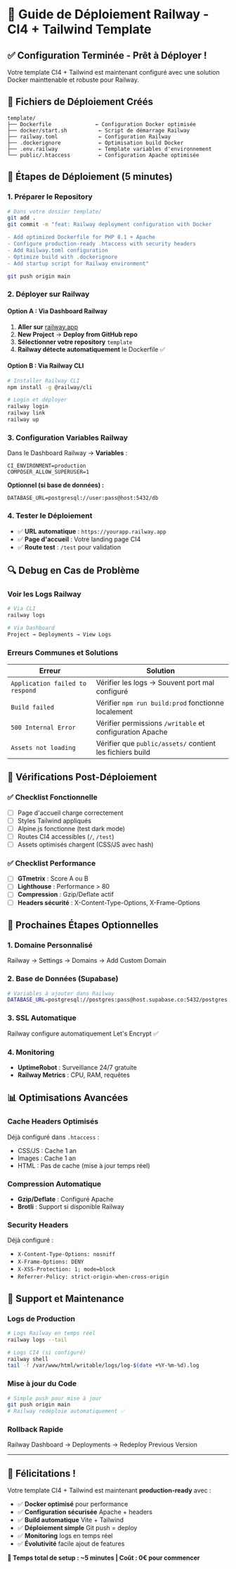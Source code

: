 # 🚀 Guide de Déploiement Railway - CI4 + Tailwind Template

## ✅ Configuration Terminée - Prêt à Déployer !

Votre template CI4 + Tailwind est maintenant configuré avec une solution Docker mainttenable et robuste pour Railway.

## 📁 Fichiers de Déploiement Créés

```
template/
├── Dockerfile              ← Configuration Docker optimisée
├── docker/start.sh          ← Script de démarrage Railway
├── railway.toml             ← Configuration Railway
├── .dockerignore            ← Optimisation build Docker
├── .env.railway             ← Template variables d'environnement
└── public/.htaccess         ← Configuration Apache optimisée
```

## 🔧 **Étapes de Déploiement (5 minutes)**

### **1. Préparer le Repository**
```bash
# Dans votre dossier template/
git add .
git commit -m "feat: Railway deployment configuration with Docker

- Add optimized Dockerfile for PHP 8.1 + Apache
- Configure production-ready .htaccess with security headers
- Add Railway.toml configuration
- Optimize build with .dockerignore
- Add startup script for Railway environment"

git push origin main
```

### **2. Déployer sur Railway**

#### **Option A : Via Dashboard Railway**
1. **Aller sur** [railway.app](https://railway.app)
2. **New Project** → **Deploy from GitHub repo**
3. **Sélectionner votre repository** `template`
4. **Railway détecte automatiquement** le Dockerfile ✅

#### **Option B : Via Railway CLI**
```bash
# Installer Railway CLI
npm install -g @railway/cli

# Login et déployer
railway login
railway link
railway up
```

### **3. Configuration Variables Railway**

Dans le Dashboard Railway → **Variables** :
```env
CI_ENVIRONMENT=production
COMPOSER_ALLOW_SUPERUSER=1
```

**Optionnel (si base de données) :**
```env
DATABASE_URL=postgresql://user:pass@host:5432/db
```

### **4. Tester le Déploiement**
- ✅ **URL automatique** : `https://yourapp.railway.app`
- ✅ **Page d'accueil** : Votre landing page CI4
- ✅ **Route test** : `/test` pour validation

## 🔍 **Debug en Cas de Problème**

### **Voir les Logs Railway**
```bash
# Via CLI
railway logs

# Via Dashboard
Project → Deployments → View Logs
```

### **Erreurs Communes et Solutions**

| Erreur | Solution |
|--------|----------|
| `Application failed to respond` | Vérifier les logs → Souvent port mal configuré |
| `Build failed` | Vérifier `npm run build:prod` fonctionne localement |
| `500 Internal Error` | Vérifier permissions `/writable` et configuration Apache |
| `Assets not loading` | Vérifier que `public/assets/` contient les fichiers build |

## 🎯 **Vérifications Post-Déploiement**

### **✅ Checklist Fonctionnelle**
- [ ] Page d'accueil charge correctement
- [ ] Styles Tailwind appliqués
- [ ] Alpine.js fonctionne (test dark mode)
- [ ] Routes CI4 accessibles (`/`, `/test`)
- [ ] Assets optimisés chargent (CSS/JS avec hash)

### **✅ Checklist Performance**
- [ ] **GTmetrix** : Score A ou B
- [ ] **Lighthouse** : Performance > 80
- [ ] **Compression** : Gzip/Deflate actif
- [ ] **Headers sécurité** : X-Content-Type-Options, X-Frame-Options

## 🚀 **Prochaines Étapes Optionnelles**

### **1. Domaine Personnalisé**
Railway → Settings → Domains → Add Custom Domain

### **2. Base de Données (Supabase)**
```bash
# Variables à ajouter dans Railway
DATABASE_URL=postgresql://postgres:pass@host.supabase.co:5432/postgres
```

### **3. SSL Automatique**
Railway configure automatiquement Let's Encrypt ✅

### **4. Monitoring**
- **UptimeRobot** : Surveillance 24/7 gratuite
- **Railway Metrics** : CPU, RAM, requêtes

## 📊 **Optimisations Avancées**

### **Cache Headers Optimisés**
Déjà configuré dans `.htaccess` :
- CSS/JS : Cache 1 an
- Images : Cache 1 an  
- HTML : Pas de cache (mise à jour temps réel)

### **Compression Automatique**
- **Gzip/Deflate** : Configuré Apache
- **Brotli** : Support si disponible Railway

### **Security Headers**
Déjà configuré :
- `X-Content-Type-Options: nosniff`
- `X-Frame-Options: DENY`
- `X-XSS-Protection: 1; mode=block`
- `Referrer-Policy: strict-origin-when-cross-origin`

## 🎯 **Support et Maintenance**

### **Logs de Production**
```bash
# Logs Railway en temps réel
railway logs --tail

# Logs CI4 (si configuré)
railway shell
tail -f /var/www/html/writable/logs/log-$(date +%Y-%m-%d).log
```

### **Mise à jour du Code**
```bash
# Simple push pour mise à jour
git push origin main
# Railway redéploie automatiquement ✅
```

### **Rollback Rapide**
Railway Dashboard → Deployments → Redeploy Previous Version

---

## 🎉 **Félicitations !**

Votre template CI4 + Tailwind est maintenant **production-ready** avec :
- ✅ **Docker optimisé** pour performance
- ✅ **Configuration sécurisée** Apache + headers
- ✅ **Build automatique** Vite + Tailwind
- ✅ **Déploiement simple** Git push = deploy
- ✅ **Monitoring** logs en temps réel
- ✅ **Évolutivité** facile ajout de features

**🚀 Temps total de setup : ~5 minutes | Coût : 0€ pour commencer**
